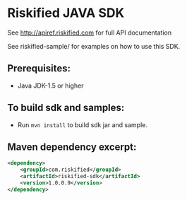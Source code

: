 Riskified JAVA SDK
=================
See http://apiref.riskified.com for full API documentation 

See riskified-sample/ for examples on how to use this SDK.

Prerequisites:
---------------
*	Java JDK-1.5 or higher

To build sdk and samples:
--------------------------
*	Run `mvn install` to build sdk jar and sample.


Maven dependency excerpt:
----------------
```xml
<dependency>
	<groupId>com.riskified</groupId>
	<artifactId>riskified-sdk</artifactId>
	<version>1.0.0.9</version>
</dependency>
```


